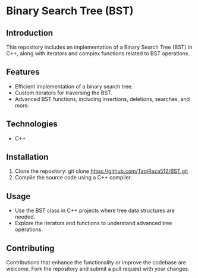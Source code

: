# Binary Search Tree (BST)

## Introduction
This repository includes an implementation of a Binary Search Tree (BST) in C++, along with iterators and complex functions related to BST operations.

## Features
- Efficient implementation of a binary search tree.
- Custom iterators for traversing the BST.
- Advanced BST functions, including insertions, deletions, searches, and more.

## Technologies
- C++

## Installation
1. Clone the repository: git clone https://github.com/TaqiRaza512/BST.git
2. Compile the source code using a C++ compiler.

## Usage
- Use the BST class in C++ projects where tree data structures are needed.
- Explore the iterators and functions to understand advanced tree operations.

## Contributing
Contributions that enhance the functionality or improve the codebase are welcome. Fork the repository and submit a pull request with your changes.
